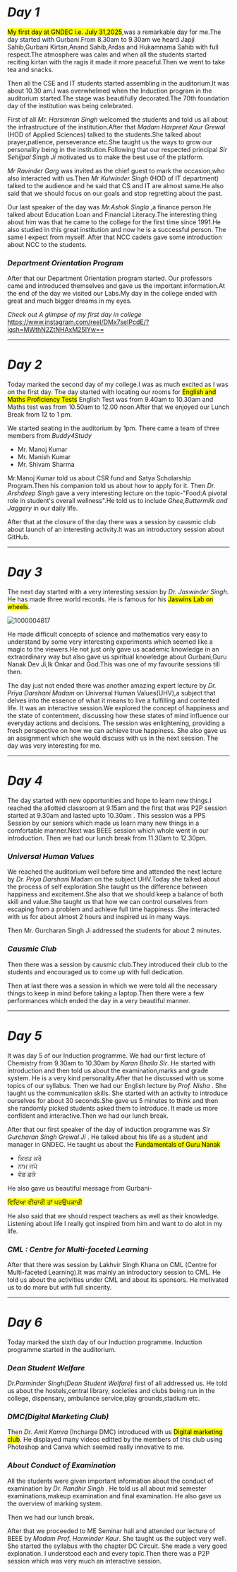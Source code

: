 # _Day 1_

<mark>My first day at GNDEC i.e. July 31,2025</mark>,was a remarkable day for me.The day started with Gurbani.From 8.30am to 9.30am we heard Japji Sahib,Gurbani Kirtan,Anand Sahib,Ardas and Hukamnama Sahib with full respect.The atmosphere was calm and when all the students started reciting kirtan with the ragis it made it more peaceful.Then we went to take tea and snacks.

Then all the CSE and IT students started assembling in the auditorium.It was about 10.30 am.I was overwhelmed when the Induction program in the auditorium started.The stage was beautifully decorated.The 70th foundation day of the institution was being celebrated.

First of all *Mr. Harsimran Singh* welcomed the students and told us all about the infrastructure of the institution.After that *Madam Harpreet Kaur Grewal* (HOD of Applied Sciences) talked to the students.She talked about prayer,patience, perseverance etc.She taught us the ways to grow our personality being in the institution.Following that our respected principal *Sir Sehijpal Singh Ji* motivated us to make the best use of the platform.

*Mr Ravinder Garg* was invited as the chief guest to mark the occasion,who also interacted with us.Then *Mr Kulwinder Singh* (HOD of IT department) talked to the audience and he said that CS and IT are almost same.He also said that we should focus on our goals and stop regretting about the past.

Our last speaker of the day was *Mr.Ashok Singla* ,a finance person.He talked about Education Loan and Financial Literacy.The interesting thing about him was that he came to the college for the first time since 1991.He also studied in this great institution and now he is a successful person. The same I expect from myself.
After that NCC cadets gave some introduction about NCC to the students.

### _Department Orientation Program_

After that our Department Orientation program started. Our professors came and introduced themselves and gave us the important information.At the end of the day we visited our Labs.My day in the college ended with great and much bigger dreams in my eyes.

*Check out A glimpse of my first day in college*
https://www.instagram.com/reel/DMx7seIPcdE/?igsh=MWthN2ZtNHAxM25lYw==

***

# _Day 2_

Today marked the second day of my college.I was as much excited as I was on the first day.
The day started with locating our rooms for <mark>English and Maths Proficiency Tests</mark> English Test was from 9.40am to 10.30am and Maths test was from 10.50am to 12.00 noon.After that we enjoyed our Lunch Break from 12 to 1 pm.

We started seating in the auditorium by 1pm. There came a team of three members from *Buddy4Study*
- Mr. Manoj Kumar
- Mr. Manish Kumar
- Mr. Shivam Sharma

Mr.Manoj Kumar told us about CSR fund and Satya Scholarship Program.Then his companion told us about how to apply for it.
Then *Dr. Arshdeep Singh* gave a very interesting lecture on the topic-"Food:A pivotal role in student's overall wellness".He told us to include *Ghee,Buttermilk and Jaggery* in our daily life.

After that at the closure of the day there was a session by causmic club about launch of an interesting activity.It was an introductory session about GitHub.

***

# _Day 3_

The next day started with a very interesting session by *Dr. Jaswinder Singh*. He has made three world records. He is famous for his <mark>Jaswins Lab on wheels</mark>.

![1000004817](https://github.com/user-attachments/assets/19e2ceea-89b0-4a63-9b69-509774c95b7d)


He made difficult concepts of science and mathematics very easy to understand by some very interesting experiments which seemed like a magic to the viewers.He not just only gave us academic knowledge in an extraordinary way but also gave us spiritual knowledge about Gurbani,Guru Nanak Dev Ji,Ik Onkar and God.This was one of my favourite sessions till then.

The day just not ended there was another amazing expert lecture by *Dr. Priya Darshani Madam* on Universal Human Values(UHV),a subject that delves into the essence of what it means to live a fulfilling and contented life. It was an interactive session.We explored the concept of happiness and the state of contentment, discussing how these states of mind influence our everyday actions and decisions. The session was enlightening, providing a fresh perspective on how we can achieve true happiness. She also gave us an assignment which she would discuss with us in the next session.
The day was very interesting for me.

***

# _Day 4_

The day started with new opportunities and hope to learn new things.I reached the allotted classroom at 9.15am and the first that was P2P session started at 9.30am and lasted upto 10.30am . This session was a PPS Session by our seniors which made us learn many new things in a comfortable manner.Next was BEEE session which whole went in our introduction.
Then we had our lunch break from 11.30am to 12.30pm.

### _Universal Human Values_
We reached the auditorium well before time and attended the next lecture by *Dr. Priya Darshani* Madam on the subject UHV.Today she talked about the process of self exploration.She taught us the difference between happiness and excitement.She also that we should keep a balance of both skill and value.She taught us that how we can control ourselves from escaping from a problem and achieve full time happiness .She interacted with us for about almost 2 hours and inspired us in many ways.

Then Mr. Gurcharan Singh Ji addressed the students for about 2 minutes.

### _Causmic Club_
Then there was a session by causmic club.They introduced their club to the students and encouraged us to come up with full dedication.

Then at last there was a session in which we were told all the necessary things to keep in mind before taking a laptop.Then there were a few performances which ended the day in a very beautiful manner.

***

# _Day 5_

It was day 5 of our Induction programme. We had our first lecture of Chemistry from 9.30am to 10.30am by *Karan Bhalla Sir*. He started with introduction and then told us about the
examination,marks and grade system. He is a very kind personality.After that he discussed with us some topics of our syllabus. Then we had our English lecture by *Prof. Nisha* . She taught us the communication skills. She started with an activity to introduce ourselves for about 30 seconds.She gave us 5 minutes to think and then she randomly picked students asked them to introduce. It made us more confident and interactive.Then we had our lunch break.

After that our first speaker of the day of induction programme was *Sir Gurcharan Singh Grewal Ji* . He talked about his life as a student and manager in GNDEC. He taught us about the <mark>Fundamentals of Guru Nanak</mark>
- ਕਿਰਤ ਕਰੋ
- ਨਾਮ ਜਪੋ
- ਵੰਡ ਛਕੋ

He also gave us beautiful message from Gurbani-

<mark>ਵਿਦਿਆ ਵੀਚਾਰੀ ਤਾਂ ਪਰਉਪਕਾਰੀ</mark>

He also said that we should respect teachers as well as their knowledge.
Listening about life I really got inspired from him and want to do alot  in my life.

### _CML : Centre for Multi-faceted Learning_
After that there was session by Lakhvir Singh Khana on CML (Centre for Multi-faceted Learning).It was mainly an introductory session to CML. He told us about the activities under CML and about its sponsors. He motivated us to do more but with full sincerity.

***

# _Day 6_

Today marked the sixth day of our Induction programme. Induction programme started in the auditorium.

### _Dean Student Welfare_

*Dr.Parminder Singh(Dean Student Welfare)* first of all addressed us. He told us about the hostels,central library, societies and clubs being run in the college, dispensary, ambulance service,play grounds,stadium etc.

### _DMC(Digital Marketing Club)_

Then *Dr. Amit Kamra* (Incharge DMC) introduced with us <mark>Digital marketing club</mark>. He displayed many videos editted by the members of this club using Photoshop and Canva which seemed really innovative to me.

### _About Conduct of Examination_

All the students were given important information about the conduct of examination by *Dr. Randhir Singh* .
He told us all about mid semester examinations,makeup examination and final examination. He also gave us the overview of marking system.

Then we had our lunch break.

After that we proceeded to ME Seminar hall and attended our lecture of BEEE by *Madam Prof. Harminder Kaur*. She taught us the subject very well. She started the syllabus with the chapter DC Circuit. She made a very good explanation. I understood each and every topic.Then there was a P2P session which was very much an interactive session.














